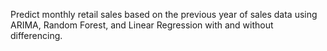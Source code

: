 Predict monthly retail sales based on the previous year of sales data using ARIMA, Random Forest, and Linear Regression with and without differencing.

